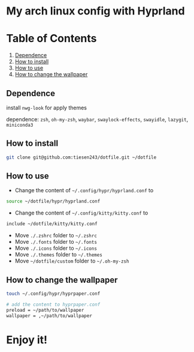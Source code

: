 # My arch linux config with Hyprland

# Table of Contents

1. [Dependence](#dependence)
2. [How to install](#how-to-install)
3. [How to use](#how-to-use)
4. [How to change the wallpaper](#how-to-change-the-wallpaper)

## Dependence

install `nwg-look` for apply themes

dependence: `zsh`, `oh-my-zsh`, `waybar`, `swaylock-effects`, `swayidle`, `lazygit`, `miniconda3`

## How to install

```bash
git clone git@github.com:tiesen243/dotfile.git ~/dotfile
```

## How to use

- Change the content of `~/.config/hypr/hyprland.conf` to

```bash
source ~/dotfile/hypr/hyprland.conf
```

- Change the content of `~/.config/kitty/kitty.conf` to

```bash
include ~/dotfile/kitty/kitty.conf
```

- Move `./.zshrc` folder to `~/.zshrc`
- Move `./.fonts` folder to `~/.fonts`
- Move `./.icons` folder to `~/.icons`
- Move `./.themes` folder to `~/.themes`
- Move `~/dotfile/custom` folder to `~/.oh-my-zsh`

## How to change the wallpaper

```bash
touch ~/.config/hypr/hyprpaper.conf

# add the content to hyprpaper.conf
preload = ~/path/to/wallpaper
wallpaper = ,~/path/to/wallpaper
```

# Enjoy it!
